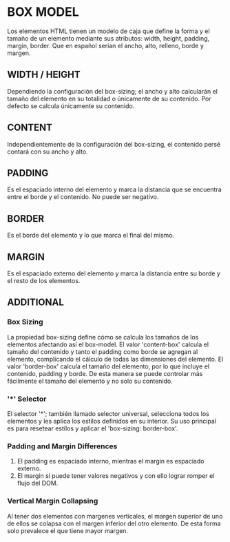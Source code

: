 # BOX MODEL
Los elementos HTML tienen un modelo de caja que define la forma y el tamaño de un elemento mediante sus atributos:
width, height, padding, margin, border.
Que en español serían el ancho, alto, relleno, borde y margen.

## WIDTH / HEIGHT
Dependiendo la configuración del box-sizing; el ancho y alto calcularán el tamaño del elemento en su totalidad o únicamente de su contenido.
Por defecto se calcula únicamente su contenido.

## CONTENT
Independientemente de la configuración del box-sizing, el contenido persé contará con su ancho y alto.

## PADDING
Es el espaciado interno del elemento y marca la distancia que se encuentra entre el borde y el contenido.
No puede ser negativo.

## BORDER
Es el borde del elemento y lo que marca el final del mismo.

## MARGIN
Es el espaciado externo del elemento y marca la distancia entre su borde y el resto de los elementos.

## ADDITIONAL
### Box Sizing
La propiedad box-sizing define cómo se calcula los tamaños de los elementos afectando así el box-model.
El valor 'content-box' calcula el tamaño del contenido y tanto el padding como borde se agregan al elemento, complicando el cálculo de todas las dimensiones del elemento.
El valor 'border-box' calcula el tamaño del elemento, por lo que incluye el contenido, padding y borde.
De esta manera se puede controlar más fácilmente el tamaño del elemento y no solo su contenido.

### '*' Selector
El selector '*'; también llamado selector universal, selecciona todos los elementos y les aplica los estilos definidos en su interior.
Su uso principal es para resetear estilos y aplicar el 'box-sizing: border-box'.

### Padding and Margin Differences
1. El padding es espaciado interno, mientras el margin es espaciado externo.
2. El margin si puede tener valores negativos y con ello lograr romper el flujo del DOM.

### Vertical Margin Collapsing
Al tener dos elementos con margenes verticales, el margen superior de uno de ellos se colapsa con el margen inferior del otro elemento.
De esta forma solo prevalece el que tiene mayor margen.